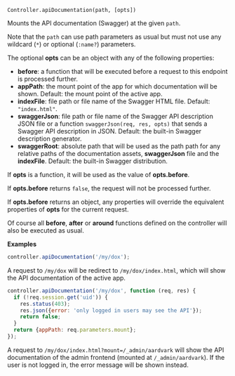 


`Controller.apiDocumentation(path, [opts])`

Mounts the API documentation (Swagger) at the given `path`.

Note that the `path` can use path parameters as usual but must not use any
wildcard (`*`) or optional (`:name?`) parameters.

The optional **opts** can be an object with any of the following properties:

* **before**: a function that will be executed before a request to
  this endpoint is processed further.
* **appPath**: the mount point of the app for which documentation will be
  shown. Default: the mount point of the active app.
* **indexFile**: file path or file name of the Swagger HTML file.
  Default: `"index.html"`.
* **swaggerJson**: file path or file name of the Swagger API description JSON
  file or a function `swaggerJson(req, res, opts)` that sends a Swagger API
  description in JSON. Default: the built-in Swagger description generator.
* **swaggerRoot**: absolute path that will be used as the path path for any
  relative paths of the documentation assets, **swaggerJson** file and
  the **indexFile**. Default: the built-in Swagger distribution.

If **opts** is a function, it will be used as the value of **opts.before**.

If **opts.before** returns `false`, the request will not be processed
further.

If **opts.before** returns an object, any properties will override the
equivalent properties of **opts** for the current request.

Of course all **before**, **after** or **around** functions defined on the
controller will also be executed as usual.

**Examples**

```js
controller.apiDocumentation('/my/dox');

```

A request to `/my/dox` will be redirect to `/my/dox/index.html`,
which will show the API documentation of the active app.

```js
controller.apiDocumentation('/my/dox', function (req, res) {
  if (!req.session.get('uid')) {
    res.status(403);
    res.json({error: 'only logged in users may see the API'});
    return false;
  }
  return {appPath: req.parameters.mount};
});
```

A request to `/my/dox/index.html?mount=/_admin/aardvark` will show the
API documentation of the admin frontend (mounted at `/_admin/aardvark`).
If the user is not logged in, the error message will be shown instead.


